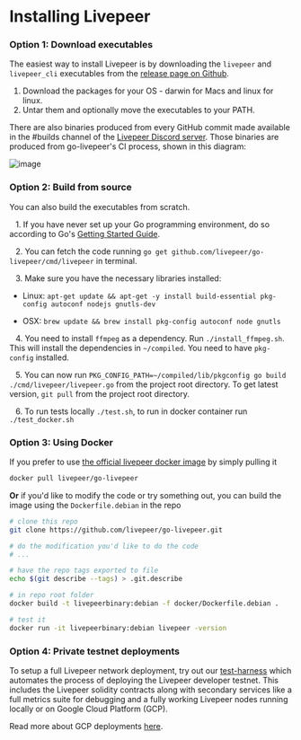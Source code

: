 # Installing Livepeer
### Option 1: Download executables
The easiest way to install Livepeer is by downloading the `livepeer` and `livepeer_cli` executables from the [release page on Github](https://github.com/livepeer/go-livepeer/releases).

1. Download the packages for your OS - darwin for Macs and linux for linux.
2. Untar them and optionally move the executables to your PATH.

There are also binaries produced from every GitHub commit made available in the #builds channel of the [Livepeer Discord server](https://discord.gg/q6XrfwN). Those binaries are produced from go-livepeer's CI process, shown in this diagram:

![image](https://user-images.githubusercontent.com/257909/58923612-3709a800-86f5-11e9-838b-6202f296bce8.png)

### Option 2: Build from source
You can also build the executables from scratch.

&ensp; 1\. If you have never set up your Go programming environment, do so according to Go's [Getting Started Guide](https://golang.org/doc/install).

&ensp; 2\. You can fetch the code running `go get github.com/livepeer/go-livepeer/cmd/livepeer` in terminal.

&ensp; 3\. Make sure you have the necessary libraries installed:

* Linux: `apt-get update && apt-get -y install build-essential pkg-config autoconf nodejs gnutls-dev`

 * OSX: `brew update && brew install pkg-config autoconf node gnutls`

&ensp; 4\. You need to install `ffmpeg` as a dependency.  Run `./install_ffmpeg.sh`.  This will install the dependencies in `~/compiled`.  You need to have `pkg-config` installed.

&ensp; 5\. You can now run `PKG_CONFIG_PATH=~/compiled/lib/pkgconfig go build ./cmd/livepeer/livepeer.go` from the project root directory. To get latest version, `git pull` from the project root directory.

&ensp; 6\. To run tests locally `./test.sh`, to run in docker container run `./test_docker.sh`


### Option 3: Using Docker
If you prefer to use [the official livepeer docker image](https://hub.docker.com/r/livepeer/go-livepeer) by simply pulling it

```bash
docker pull livepeer/go-livepeer
```

**Or** if you'd like to modify the code or try something out, you can build the image using the `Dockerfile.debian` in the repo

```bash
# clone this repo
git clone https://github.com/livepeer/go-livepeer.git

# do the modification you'd like to do the code
# ...

# have the repo tags exported to file
echo $(git describe --tags) > .git.describe

# in repo root folder
docker build -t livepeerbinary:debian -f docker/Dockerfile.debian .

# test it
docker run -it livepeerbinary:debian livepeer -version
```

### Option 4: Private testnet deployments

To setup a full Livepeer network deployment, try out our [test-harness](https://github.com/livepeer/test-harness) which automates the process of deploying the Livepeer developer testnet. This includes the Livepeer solidity contracts along with secondary services like a full metrics suite for debugging and a fully working Livepeer nodes running locally or on Google Cloud Platform (GCP).

Read more about GCP deployments [here](https://github.com/livepeer/test-harness/blob/master/docs/demo.md).
